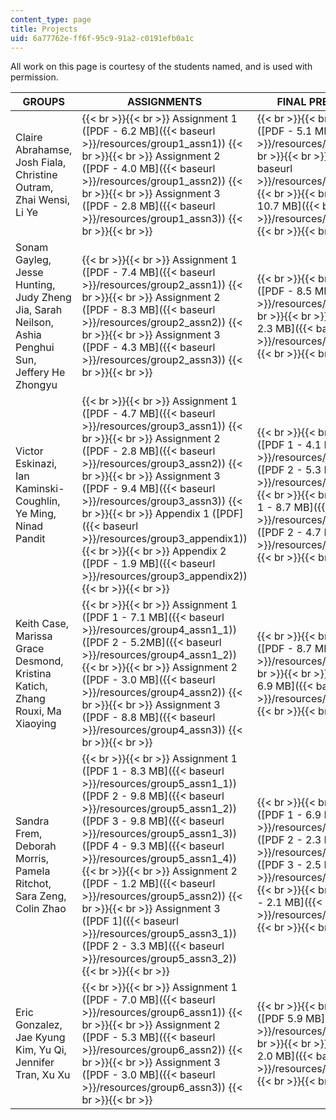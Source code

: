 ```yaml
---
content_type: page
title: Projects
uid: 6a77762e-ff6f-95c9-91a2-c0191efb0a1c
---
```


All work on this page is courtesy of the students named, and is used with permission.

| GROUPS | ASSIGNMENTS | FINAL PRESENTATIONS |
| --- | --- | --- |
| Claire Abrahamse, Josh Fiala, Christine Outram, Zhai Wensi, Li Ye |  {{< br >}}{{< br >}} Assignment 1 ([PDF - 6.2 MB]({{< baseurl >}}/resources/group1_assn1)) {{< br >}}{{< br >}} Assignment 2 ([PDF - 4.0 MB]({{< baseurl >}}/resources/group1_assn2)) {{< br >}}{{< br >}} Assignment 3 ([PDF - 2.8 MB]({{< baseurl >}}/resources/group1_assn3)) {{< br >}}{{< br >}}  |  {{< br >}}{{< br >}} Presentation ([PDF - 5.1 MB]({{< baseurl >}}/resources/group1_final)) {{< br >}}{{< br >}} Text ([PDF]({{< baseurl >}}/resources/group1_finaltext)) {{< br >}}{{< br >}} Boards ([PDF 10.7 MB]({{< baseurl >}}/resources/group1_boards)) {{< br >}}{{< br >}}  |
| Sonam Gayleg, Jesse Hunting, Judy Zheng Jia, Sarah Neilson, Ashia Penghui Sun, Jeffery He Zhongyu |  {{< br >}}{{< br >}} Assignment 1 ([PDF - 7.4 MB]({{< baseurl >}}/resources/group2_assn1)) {{< br >}}{{< br >}} Assignment 2 ([PDF - 8.3 MB]({{< baseurl >}}/resources/group2_assn2)) {{< br >}}{{< br >}} Assignment 3 ([PDF - 4.3 MB]({{< baseurl >}}/resources/group2_assn3)) {{< br >}}{{< br >}}  |  {{< br >}}{{< br >}} Presentation ([PDF - 8.5 MB]({{< baseurl >}}/resources/group2_final)) {{< br >}}{{< br >}} Boards ([PDF - 2.3 MB]({{< baseurl >}}/resources/group2_boards)) {{< br >}}{{< br >}}  |
| Victor Eskinazi, Ian Kaminski-Coughlin, Ye Ming, Ninad Pandit |  {{< br >}}{{< br >}} Assignment 1 ([PDF - 4.7 MB]({{< baseurl >}}/resources/group3_assn1)) {{< br >}}{{< br >}} Assignment 2 ([PDF - 2.8 MB]({{< baseurl >}}/resources/group3_assn2)) {{< br >}}{{< br >}} Assignment 3 ([PDF - 9.4 MB]({{< baseurl >}}/resources/group3_assn3)) {{< br >}}{{< br >}} Appendix 1 ([PDF]({{< baseurl >}}/resources/group3_appendix1)) {{< br >}}{{< br >}} Appendix 2 ([PDF - 1.9 MB]({{< baseurl >}}/resources/group3_appendix2)) {{< br >}}{{< br >}}  |  {{< br >}}{{< br >}} Presentation ([PDF 1 - 4.1 MB]({{< baseurl >}}/resources/group3_final_1)) ([PDF 2 - 5.3 MB]({{< baseurl >}}/resources/group3_final_2)) {{< br >}}{{< br >}} Boards ([PDF 1 - 8.7 MB]({{< baseurl >}}/resources/group3_boards1)) ([PDF 2 - 4.7 MB]({{< baseurl >}}/resources/group3_boards2)) {{< br >}}{{< br >}}  |
| Keith Case, Marissa Grace Desmond, Kristina Katich, Zhang Rouxi, Ma Xiaoying |  {{< br >}}{{< br >}} Assignment 1 ([PDF 1 - 7.1 MB]({{< baseurl >}}/resources/group4_assn1_1)) ([PDF 2 - 5.2MB]({{< baseurl >}}/resources/group4_assn1_2)) {{< br >}}{{< br >}} Assignment 2 ([PDF - 3.0 MB]({{< baseurl >}}/resources/group4_assn2)) {{< br >}}{{< br >}} Assignment 3 ([PDF - 8.8 MB]({{< baseurl >}}/resources/group4_assn3)) {{< br >}}{{< br >}}  |  {{< br >}}{{< br >}} Presentation ([PDF - 8.7 MB]({{< baseurl >}}/resources/group4_final)) {{< br >}}{{< br >}} Boards ([PDF - 6.9 MB]({{< baseurl >}}/resources/group4_boards)) {{< br >}}{{< br >}}  |
| Sandra Frem, Deborah Morris, Pamela Ritchot, Sara Zeng, Colin Zhao |  {{< br >}}{{< br >}} Assignment 1 ([PDF 1 - 8.3 MB]({{< baseurl >}}/resources/group5_assn1_1)) ([PDF 2 - 9.8 MB]({{< baseurl >}}/resources/group5_assn1_2)) ([PDF 3 - 9.8 MB]({{< baseurl >}}/resources/group5_assn1_3)) ([PDF 4 - 9.3 MB]({{< baseurl >}}/resources/group5_assn1_4)) {{< br >}}{{< br >}} Assignment 2 ([PDF - 1.2 MB]({{< baseurl >}}/resources/group5_assn2)) {{< br >}}{{< br >}} Assignment 3 ([PDF 1]({{< baseurl >}}/resources/group5_assn3_1)) ([PDF 2 - 3.3 MB]({{< baseurl >}}/resources/group5_assn3_2)) {{< br >}}{{< br >}}  |  {{< br >}}{{< br >}} Presentation ([PDF 1 - 6.9 MB]({{< baseurl >}}/resources/group5_final_1)) ([PDF 2 - 2.3 MB]({{< baseurl >}}/resources/group5_final_2)) ([PDF 3 - 2.5 MB]({{< baseurl >}}/resources/group5_final_3)) {{< br >}}{{< br >}} Boards ([PDF - 2.1 MB]({{< baseurl >}}/resources/group5_boards)) {{< br >}}{{< br >}}  |
| Eric Gonzalez, Jae Kyung Kim, Yu Qi, Jennifer Tran, Xu Xu |  {{< br >}}{{< br >}} Assignment 1 ([PDF - 7.0 MB]({{< baseurl >}}/resources/group6_assn1)) {{< br >}}{{< br >}} Assignment 2 ([PDF - 5.3 MB]({{< baseurl >}}/resources/group6_assn2)) {{< br >}}{{< br >}} Assignment 3 ([PDF - 3.0 MB]({{< baseurl >}}/resources/group6_assn3)) {{< br >}}{{< br >}}  |  {{< br >}}{{< br >}} Presentation ([PDF 5.9 MB]({{< baseurl >}}/resources/group6_final)) {{< br >}}{{< br >}} Boards ([PDF 2.0 MB]({{< baseurl >}}/resources/group6_boards)) {{< br >}}{{< br >}}